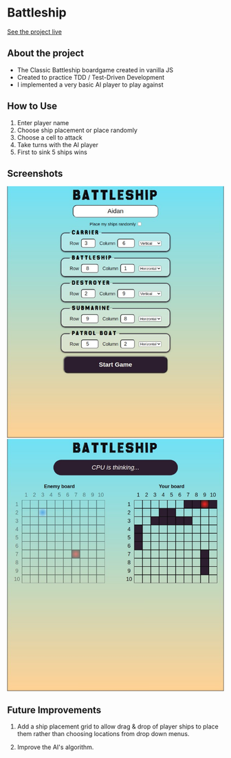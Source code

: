 # Battleship

[See the project live](https://mckensis.github.io/battleship)

## About the project

- The Classic Battleship boardgame created in vanilla JS
- Created to practice TDD / Test-Driven Development
- I implemented a very basic AI player to play against 

## How to Use

1. Enter player name
2. Choose ship placement or place randomly
2. Choose a cell to attack
3. Take turns with the AI player
4. First to sink 5 ships wins

## Screenshots

![Screenshot 1](./src/screenshots/battleship-01.jpg)
![Screenshot 2](./src/screenshots/battleship-02.jpg)

## Future Improvements

1. Add a ship placement grid to allow drag & drop of player ships to place them rather than choosing locations from drop down menus.

2. Improve the AI's algorithm.